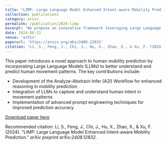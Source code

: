 ```yaml
---
title: "LIMP: Large Language Model Enhanced Intent-aware Mobility Prediction"
collection: publications
category: arxiv
permalink: /publication/2024-limp
excerpt: 'We propose an innovative framework leveraging Large Language Models to enhance mobility prediction by incorporating human intent understanding.'
date: 2024-08-23
venue: 'arXiv'
paperurl: 'https://arxiv.org/abs/2408.12832'
citation: 'Li, S., Feng, J., Chi, J., Hu, X., Zhao, X., & Xu, F. (2024). &quot;LIMP: Large Language Model Enhanced Intent-aware Mobility Prediction.&quot; <i>arXiv preprint arXiv:2408.12832</i>.'
---
```


This paper introduces a novel approach to human mobility prediction by incorporating Large Language Models (LLMs) to better understand and predict human movement patterns. The key contributions include:

* Development of the Analyze-Abstract-Infer (A2I) Workflow for enhanced reasoning in mobility prediction
* Integration of LLMs to capture and understand human intent in movement patterns
* Implementation of advanced prompt engineering techniques for improved prediction accuracy

[Download paper here](https://arxiv.org/abs/2408.12832)

Recommended citation: Li, S., Feng, J., Chi, J., Hu, X., Zhao, X., & Xu, F. (2024). "LIMP: Large Language Model Enhanced Intent-aware Mobility Prediction." <i>arXiv preprint arXiv:2408.12832</i>.
